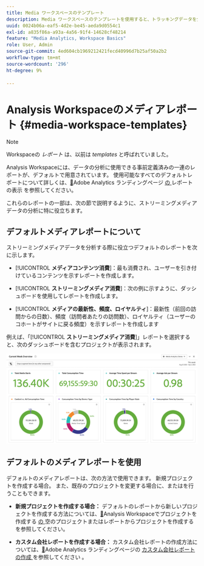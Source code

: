 ```yaml
---
title: Media ワークスペースのテンプレート
description: Media ワークスペースのテンプレートを使用すると、トラッキングデータを分析できます。獲得メディアまたはストリーミングメディア用の標準テンプレートを選択するか、独自のカスタムテンプレートを作成します。
uuid: 0024b06a-eaf5-4d2e-be45-aeda9d0554c1
exl-id: a835f86a-a93a-4a56-91f4-14628cf48214
feature: "Media Analytics, Workspace Basics"
role: User, Admin
source-git-commit: 4ed604cb1969212421fecd40996d7b25af50a2b2
workflow-type: tm+mt
source-wordcount: '296'
ht-degree: 9%

---
```


# Analysis Workspaceのメディアレポート {#media-workspace-templates}

>[!NOTE]
>
>Workspaceの *レポート* は、以前は *templates* と呼ばれていました。

Analysis Workspaceには、データの分析に使用できる事前定義済みの一連のレポートが、デフォルトで用意されています。 使用可能なすべてのデフォルトレポートについて詳しくは、[&#128279;](https://experienceleague.adobe.com/docs/analytics/analyze/landing.html?lang=ja)Adobe Analytics ランディングページ [ の ](https://experienceleague.adobe.com/docs/analytics/analyze/landing.html?lang=en#menus) レポートの表示  を参照してください。

これらのレポートの一部は、次の節で説明するように、ストリーミングメディアデータの分析に特に役立ちます。

## デフォルトメディアレポートについて

ストリーミングメディアデータを分析する際に役立つデフォルトのレポートを次に示します。

* [!UICONTROL **メディアコンテンツ消費**]：最も消費され、ユーザーを引き付けているコンテンツを示すレポートを作成します。

* [!UICONTROL **ストリーミングメディア消費**]：次の例に示すように、ダッシュボードを使用してレポートを作成します。

* [!UICONTROL **メディアの最新性、頻度、ロイヤルティ**]：最新性（前回の訪問からの日数）、頻度（訪問者あたりの訪問数）、ロイヤルティ（ユーザーのコホートがサイトに戻る頻度）を示すレポートを作成します

例えば、「[!UICONTROL **ストリーミングメディア消費**]」レポートを選択すると、次のダッシュボードを含むプロジェクトが表示されます。

![](/help/reporting/assets/aa-workspace.png)

## デフォルトのメディアレポートを使用

デフォルトのメディアレポートは、次の方法で使用できます。
新規プロジェクトを作成する場合。 また、既存のプロジェクトを変更する場合に、またはを行うこともできます。

* **新規プロジェクトを作成する場合：** デフォルトのレポートから新しいプロジェクトを作成する方法については、[&#128279;](https://experienceleague.adobe.com/docs/analytics/analyze/analysis-workspace/build-workspace-project/create-projects.html?lang=en#create-a-project-from-a-blank-project-or-a-report)Analysis Workspaceでプロジェクトを作成する [ の ](https://experienceleague.adobe.com/docs/analytics/analyze/analysis-workspace/build-workspace-project/create-projects.html?lang=en#create-a-project-from-a-blank-project-or-a-report) 空のプロジェクトまたはレポートからプロジェクトを作成する  を参照してください。

* **カスタム会社レポートを作成する場合：** カスタム会社レポートの作成方法については、[&#128279;](https://experienceleague.adobe.com/docs/analytics/analyze/landing.html?lang=ja)Adobe Analytics ランディングページの [ カスタム会社レポートの作成 ](https://experienceleague.adobe.com/docs/analytics/analyze/landing.html?lang=en#company-report) を参照してください 。
